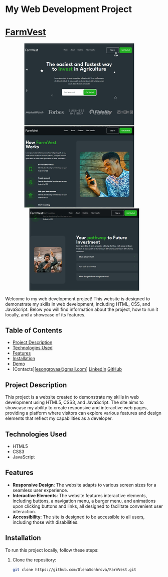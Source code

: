 # My Web Development Project
# [FarmVest](https://olenasonhrova.github.io/FarmVest/) 


<p align="center">
<img src="https://github.com/OlenaSonhrova/image/blob/main/FarmVest1.jpg?raw=true" width="350">&nbsp;&nbsp;&nbsp;&nbsp;&nbsp;&nbsp;&nbsp;&nbsp;<img src="https://github.com/OlenaSonhrova/image/blob/main/FarmVest2.jpg?raw=true" width="350">&nbsp;&nbsp;&nbsp;&nbsp;&nbsp;&nbsp;&nbsp;&nbsp;<img src="https://github.com/OlenaSonhrova/image/blob/main/FarmVest3.jpg?raw=true" width="350">


Welcome to my web development project! This website is designed to demonstrate my skills in web development, including HTML, CSS, and JavaScript. Below you will find information about the project, how to run it locally, and a showcase of its features.

## Table of Contents

- [Project Description](#project-description)
- [Technologies Used](#technologies-used)
- [Features](#features)
- [Installation](#installation)
- [Demo](https://olenasonhrova.github.io/FarmVest/)
- [Contacts][esongrovaa@gmail.com] [LinkedIn](https://www.linkedin.com/in/olena-sonhrova-05a8832a0) [GitHub](https://github.com/OlenaSonhrova)




## Project Description

This project is a website created to demonstrate my skills in web development using HTML5, CSS3, and JavaScript. The site aims to showcase my ability to create responsive and interactive web pages, providing a platform where visitors can explore various features and design elements that reflect my capabilities as a developer.

## Technologies Used

- HTML5
- CSS3
- JavaScript

## Features

- **Responsive Design**: The website adapts to various screen sizes for a seamless user experience.
- **Interactive Elements**: The website features interactive elements, including buttons, a navigation menu, a burger menu, and animations upon clicking buttons and links, all designed to facilitate convenient user interaction.
- **Accessibility**: The site is designed to be accessible to all users, including those with disabilities.

## Installation

To run this project locally, follow these steps:

1. Clone the repository:
   ```bash
   git clone https://github.com/OlenaSonhrova/FarmVest.git
